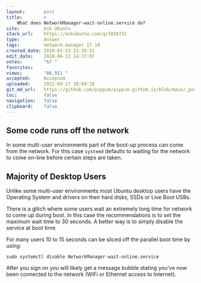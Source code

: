 ```yaml
---
layout:       post
title:        >
    What does NetworkManager-wait-online.service do?
site:         Ask Ubuntu
stack_url:    https://askubuntu.com/q/1018731
type:         Answer
tags:         network-manager 17.10
created_date: 2018-03-23 23:35:51
edit_date:    2020-06-12 14:37:07
votes:        "67 "
favorites:    
views:        "86,911 "
accepted:     Accepted
uploaded:     2022-03-27 10:04:10
git_md_url:   https://github.com/pippim/pippim.github.io/blob/main/_posts/2018/2018-03-23-What-does-NetworkManager-wait-online.service-do_.md
toc:          false
navigation:   false
clipboard:    false
---
```


## Some code runs off the network

In some multi-user environments part of the boot-up process can come from the network. For this case `systemd` defaults to waiting for the network to come on-line before certain steps are taken.

## Majority of Desktop Users

Unlike some multi-user environments most Ubuntu desktop users have the Operating System and drivers on their hard disks, SSDs or Live Boot USBs. 

There is a glitch where some users wait an extremely long time for network to come up during boot. In this case the recommendations is to set the maximum wait time to 30 seconds. A better way is to simply disable the service at boot time.

For many users 10 to 15 seconds can be sliced off the parallel boot time by using:

``` 
sudo systemctl disable NetworkManager-wait-online.service
```

After you sign on you will likely get a message bubble stating you've now been connected to the network (WiFi or Ethernet access to Internet).
